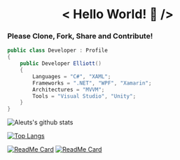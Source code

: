 <h1 align="center">< Hello World! 👋 /></h1>

### Please Clone, Fork, Share and Contribute!

```cs
public class Developer : Profile
{
    public Developer Elliott()
    {
        Languages = "C#", "XAML";
        Frameworks = ".NET", "WPF", "Xamarin";
        Architectures = "MVVM";
        Tools = "Visual Studio", "Unity";
    }
}
```

![Aleuts's github stats](https://github-readme-stats.vercel.app/api?username=aleuts&count_private=true&include_all_commits=true&show_icons=true&theme=react)

[![Top Langs](https://github-readme-stats.vercel.app/api/top-langs/?username=aleuts&layout=compact)](https://github.com/aleuts?tab=repositories)

[![ReadMe Card](https://github-readme-stats.vercel.app/api/pin/?username=aleuts&repo=motoical)](https://github.com/aleuts/motoical)
[![ReadMe Card](https://github-readme-stats.vercel.app/api/pin/?username=aleuts&repo=GrandPrixAlmanac)](https://github.com/aleuts/grandprixalmanac)
